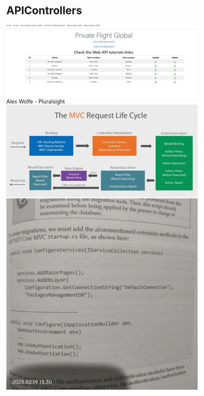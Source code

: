 # APIControllers

![Test Imag 8](https://github.com/mosesnova/PrivateFlightGlobal/blob/master/pfg.jpg)
Alex Wolfe - Pluralsight
![Test Imag 8](https://github.com/mosesnova/PrivateFlightGlobal/blob/master/rl.jpg)
![Test Imag 8](https://github.com/mosesnova/PrivateFlightGlobal/blob/master/gbstartup.jpg)
